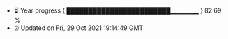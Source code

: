 - ⏳ Year progress { ████████████████████████▁▁▁▁▁▁ } 82.69 %
- ⏰ Updated on Fri, 29 Oct 2021 19:14:49 GMT

